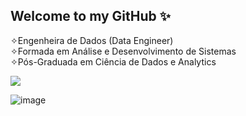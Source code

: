 ## Welcome to my GitHub ✨ <br>

<!--
**Leticiapp/Leticiapp** is a ✨ _special_ ✨ repository because its `README.md` (this file) appears on your GitHub profile.

Here are some ideas to get you started:

- 🔭 I’m currently working on ...
- 🌱 I’m currently learning ...
- 👯 I’m looking to collaborate on ...
- 🤔 I’m looking for help with ...
- 💬 Ask me about ...
- 📫 How to reach me: ...
- 😄 Pronouns: ...
- ⚡ Fun fact: ...
-->

✧Engenheira de Dados (Data Engineer) <br>
✧Formada em Análise e Desenvolvimento de Sistemas <br>
✧Pós-Graduada em Ciência de Dados e Analytics <br>
  
<div>
<a href="https://www.linkedin.com/in/leticia-paumer/" target="_blank"><img loading="lazy" src="https://img.shields.io/badge/-LinkedIn-%230077B5?style=for-the-badge&logo=linkedin&logoColor=white" target="_blank"></a>   
</div>

![image](https://github.com/Leticiapp/Leticiapp/assets/75919256/2eb043a5-2d84-4cf7-8b03-665c05839290)

